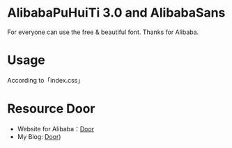 # AlibabaPuHuiTi 3.0 and AlibabaSans

For everyone can use the free & beautiful font. Thanks for Alibaba.

# Usage

According to「index.css」

# Resource Door

- Website for Alibaba：[Door](https://www.alibabafonts.com/#/home)
- My Blog: [Door](https://hongzhi725.github.io/))
